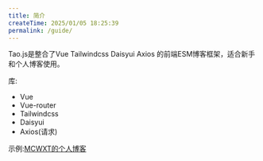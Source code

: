 ```yaml
---
title: 简介
createTime: 2025/01/05 18:25:39
permalink: /guide/
---
```


Tao.js是整合了Vue Tailwindcss Daisyui Axios 的前端ESM博客框架，适合新手和个人博客使用。

库:
  - Vue
  - Vue-router
  - Tailwindcss
  - Daisyui
  - Axios(请求)

示例:[MCWXT的个人博客](https://mcwxt.top)